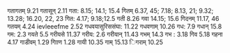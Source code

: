 गतागतम् 9.21 गतासून् 2.11 गता: 8.15; 14.1; 15.4 गितम् 6.37, 45; 7.18; 8.13, 21; 9.32; 13.28; 16.20, 22, 23 गित: 4.17; 9.18;12.5 गती 8.26 गवा 14.15; 15.6 गिदनम् 11.17, 46 गतयम् 4.24 ievleeefme 2.52 गधवयासुरिससंघा: 11.22 गधवणाम् 10.26 गध: 7.9 गधान् 15.8 गम: 2.3 गयते 5.5 गरीयसे 11.37 गरीय: 2.6 गरीयान् 11.43 गभम् 14.3 गभ : 3.18 गिव 5.18 गहना 4.17 गाडीवम् 1.29 गाािण 1.28 गायी 10.35 गाम् 15.13 िगराम् 10.25